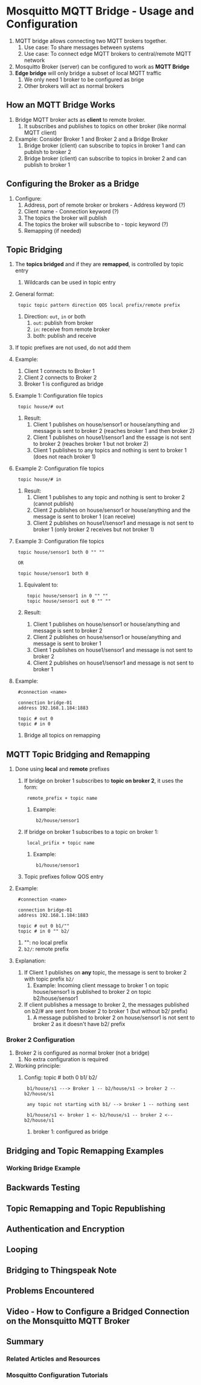# Mosquitto MQTT Bridge - Usage and Configuration #
1. MQTT bridge allows connecting two MQTT brokers together.
	1. Use case: To share messages between systems
	2. Use case: To connect edge MQTT brokers to central/remote MQTT network
2. Mosquitto Broker (server) can be configured to work as **MQTT Bridge**
3. **Edge bridge** will only bridge a subset of local MQTT traffic
	1. We only need 1 broker to be configured as brige
	2. Other brokers will act as normal brokers

## How an MQTT Bridge Works ##
1. Bridge MQTT broker acts as **client** to remote broker.
	1. It subscribes and publishes to topics on other broker (like normal MQTT client)
2. Example: Consider Broker 1 and Broker 2 and a Bridge Broker
	1. Bridge broker (client) can subscribe to topics in broker 1 and can publish to broker 2
	2. Bridge broker (client) can subscribe to topics in broker 2 and can publish to broker 1

## Configuring the Broker as a Bridge ##
1. Configure:
	1. Address, port of remote broker or brokers - Address keyword (?)
	2. Client name - Connection keyword (?)
	3. The topics the broker will publish
	4. The topics the broker will subscribe to - topic keyword (?)
	5. Remapping (if needed)

## Topic Bridging ##
1. The **topics bridged** and if they are **remapped**, is controlled by topic entry
	1. Wildcards can be used in topic entry
2. General format:

		topic topic pattern direction QOS local prefix/remote prefix
		
	1. Direction: `out`, `in` or both
		1. `out`: publish from broker
		2. `in`: receive from remote broker
		3. both: publish and receive
3. If topic prefixes are not used, do not add them
4. Example:
	1. Client 1 connects to Broker 1
	2. Client 2 connects to Broker 2
	3. Broker 1 is configured as bridge
5. Example 1: Configuration file topics

		topic house/# out
		
	1. Result:
		1. Client 1 publishes on house/sensor1 or house/anything and message is sent to broker 2 (reaches broker 1 and then broker 2)
		2. Client 1 publishes on house1/sensor1 and the essage is not sent to broker 2 (reaches broker 1 but not broker 2)
		3. Client 1 publishes to any topics and nothing is sent to broker 1 (does not reach broker 1)
6. Example 2: Configuration file topics

		topic house/# in
		
	1. Result:
		1. Client 1 publishes to any topic and nothing is sent to broker 2 (cannot publish)
		2. Client 2 publishes on house/sensor1 or house/anything and the message is sent to broker 1 (can receive)
		3. Client 2 publishes on house1/sensor1 and message is not sent to broker 1 (only broker 2 receives but not broker 1)
		
7. Example 3: Configuration file topics

		topic house/sensor1 both 0 "" ""
		
		OR
		
		topic house/sensor1 both 0
		
	1. Equivalent to:
	
			topic house/sensor1 in 0 "" ""
			topic house/sensor1 out 0 "" ""
			
	2. Result:
		1. Client 1 publishes on house/sensor1 or house/anything and message is sent to broker 2
		2. Client 2 publishes on house/sensor1 or house/anything and message is sent to broker 1
		3. Client 1 publishes on house1/sensor1 and message is not sent to broker 2
		4. Client 2 publishes on house1/sensor1 and message is not sent to broker 1
		
8. Example:

		#connection <name>
		
		connection bridge-01
		address 192.168.1.184:1883
		
		topic # out 0
		topic # in 0
		
	1. Bridge all topics on remapping

## MQTT Topic Bridging and Remapping ##
1. Done using **local** and **remote** prefixes
	1. If bridge on broker 1 subscribes to **topic on broker 2**, it uses the form:
	
			remote_prefix + topic name
			
		1. Example:
		
				b2/house/sensor1
				
	2. If bridge on broker 1 subscribes to a topic on broker 1:
	
			local_prifix + topic name
			
		1. Example:
		
				b1/house/sensor1
				
	3. Topic prefixes follow QOS entry
2. Example:

		#connection <name>
		
		connection bridge-01
		address 192.168.1.184:1883
		
		topic # out 0 b1/""
		topic # in 0 "" b2/
		
	1. "": no local prefix
	2. `b2/`: remote prefix
3. Explanation:
	1. If Client 1 publishes on **any** topic, the message is sent to broker 2 with topic prefix `b2/`
		1. Example: Incoming client message to broker 1 on topic house/sensor1 is published to broker 2 on topic b2/house/sensor1
	2. If client publishes a message to broker 2, the messages published on b2/# are sent from broker 2 to broker 1 (but without b2/ prefix)
		1. A message published to broker 2 on house/sensor1 is not sent to broker 2 as it doesn't have b2/ prefix

### Broker 2 Configuration ###
1. Broker 2 is configured as normal broker (not a bridge)
	1. No extra configuration is required
2. Working principle:
	1. Config: topic # both 0 b1/ b2/
	
			b1/house/s1 ---> Broker 1 -- b2/house/s1 -> broker 2 -- b2/house/s1
			
			any topic not starting with b1/ --> broker 1 -- nothing sent
			
			b1/house/s1 <- broker 1 <- b2/house/s1 -- broker 2 <-- b2/house/s1
			
		1. broker 1: configured as bridge

## Bridging and Topic Remapping Examples ##
### Working Bridge Example ###
## Backwards Testing ##
## Topic Remapping and Topic Republishing ##
## Authentication and Encryption ##
## Looping ##
## Bridging to Thingspeak Note ##
## Problems Encountered ##
## Video - How to Configure a Bridged Connection on the Monsquitto MQTT Broker ##
## Summary ##
### Related Articles and Resources ###
### Mosquitto Configuration Tutorials ###